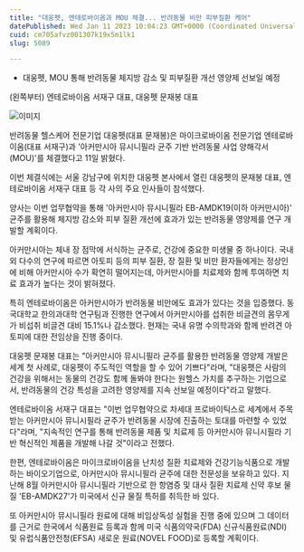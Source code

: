 ```yaml
---
title: "대웅펫, 엔테로바이옴과 MOU 체결... 반려동물 비만 피부질환 케어"
datePublished: Wed Jan 11 2023 10:04:23 GMT+0000 (Coordinated Universal Time)
cuid: cm705afvz001307k19x5m1lk1
slug: 5089

---
```



- 대웅펫, MOU 통해 반려동물 체지방 감소 및 피부질환 개선 영양제 선보일 예정

(왼쪽부터) 엔테로바이옴 서재구 대표, 대웅펫 문재봉 대표

![이미지](https://cdn.hashnode.com/res/hashnode/image/upload/v1739257969916/da619879-fadf-4441-9077-98c2e41f8cfa.png)

반려동물 헬스케어 전문기업 대웅펫(대표 문재봉)은 마이크로바이옴 전문기업 엔테로바이옴(대표 서재구)과 '아커만시아 뮤시니필라 균주 기반 반려동물 사업 양해각서(MOU)'를 체결했다고 11일 밝혔다.

이번 체결식에는 서울 강남구에 위치한 대웅펫 본사에서 열린 대웅펫의 문재봉 대표, 엔테로바이옴 서재구 대표 등 각 사의 주요 인사들이 참석했다.

양사는 이번 업무협약을 통해 '아커만시아 뮤시니필라 EB-AMDK19(이하 아커만시아)' 균주를 활용해 체지방 감소와 피부 질환 개선에 효과가 있는 반려동물 영양제를 연구 개발할 계획이다.

아커만시아는 체내 장 점막에 서식하는 균주로, 건강에 중요한 미생물 중 하나이다. 국내외 다수의 연구에 따르면 아토피 등의 피부 질환, 장 질환 및 비만 환자들에게는 정상인에 비해 아커만시아 수가 확연히 떨어지는데, 아커만시아를 치료제와 함께 투여하면 치료 효과가 높다는 것이 밝혀졌다.

특히 엔테로바이옴은 아커만시아가 반려동물 비만에도 효과가 있다는 것을 입증했다. 동국대학교 한의과대학 연구팀과 진행한 연구에서 아커만시아를 섭취한 비글견의 몸무게가 비섭취 비글견 대비 15.1%나 감소했다. 현재는 국내 유명 수의학과와 함께 반려견 아토피에 대한 전임상을 진행 중이다.

대웅펫 문재봉 대표는 "아커만시아 뮤시니필라 균주를 활용한 반려동물 영양제 개발은 세계 첫 사례로, 대웅펫이 주도적인 역할을 할 수 있어 기쁘다"라며, "대웅펫은 사람의 건강을 위해서는 동물의 건강도 함께 돌봐야 한다는 원헬스 가치를 추구하는 기업으로서, 반려동물의 건강 특성을 고려한 영양제를 지속 선보일 예정이다"라고 말했다.

엔테로바이옴 서재구 대표는 "이번 업무협약으로 차세대 프로바이틱스로 세계에서 주목받는 아커만시아 뮤니시필라 균주가 반려동물 시장에 진출하는 토대를 마련할 수 있었다"라며, "지속적인 연구를 통해 반려동물 제품 및 치료제 등 아커만시아 뮤니시필라 기반 혁신적인 제품을 개발해 나갈 것"이라고 전했다.

한편, 엔테로바이옴은 마이크로바이옴을 난치성 질환 치료제와 건강기능식품으로 개발하는 바이오기업으로, 아커만시아 뮤시니필라 균주에 대한 전문성을 보유하고 있다. 지난해 8월 아커만시아 뮤시니필라 기반으로 한 항염증 및 대사 질환 치료제 신약 후보 물질 'EB-AMDK27'가 미국에서 신규 물질 특허를 취득한 바 있다.

또 아커만시아 뮤시니필라 원료에 대해 비임상독성 실험을 진행 중에 있으며 그 데이터를 근거로 한국에서 식품원료 등록과 함께 미국 식품의약국(FDA) 신규식품원료(NDI) 및 유럽식품안전청(EFSA) 새로운 원료(NOVEL FOOD)로 등록할 계획이다.